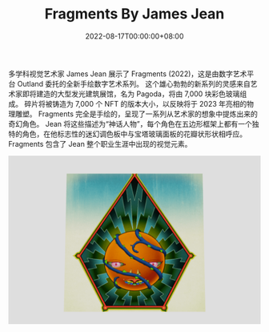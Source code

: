 ﻿---
title: "Fragments By James Jean"
description: "多学科视觉艺术家 James Jean 展示全新手绘数字艺术作品系列 Fragments (2022)"
date: 2022-08-17T00:00:00+08:00
lastmod: 2022-08-17T00:00:00+08:00
draft: false
authors: ["boogArno"]
featuredImage: "fragments-by-james-jean.png"
tags: ["Collectibles","Fragments By James Jean"]
categories: ["nfts"]
nfts: ["Collectibles"]
blockchain: "ETH"
website: "https://dappradar.com/"
twitter: "https://twitter.com/outland_art"
discord: "https://discord.com/invite/outland"
telegram: ""
github: ""
youtube: ""
twitch: ""
facebook: ""
instagram: ""
reddit: ""
medium: ""
steam: ""
gitbook: ""
googleplay: ""
appstore: ""
status: "Live"
weight: 
lightgallery: true
toc: true
pinned: false
recommend: false
recommend1: false
---
多学科视觉艺术家 James Jean 展示了 Fragments (2022)，这是由数字艺术平台 Outland 委托的全新手绘数字艺术系列。 这个雄心勃勃的新系列的灵感来自艺术家即将建造的大型发光建筑展馆，名为 Pagoda，将由 7,000 块彩色玻璃组成。 碎片将被铸造为 7,000 个 NFT 的版本大小，以反映将于 2023 年亮相的物理雕塑。
Fragments 完全是手绘的，呈现了一系列从艺术家的想象中提炼出来的奇幻角色。 Jean 将这些描述为“神话人物”，每个角色在五边形框架上都有一个独特的角色，在他标志性的迷幻调色板中与宝塔玻璃面板的花瓣状形状相呼应。 Fragments 包含了 Jean 整个职业生涯中出现的视觉元素。

![fragmentsbyjamesjean-dapp-collectibles-ethereum-image1_3ad073f674ec90d5f16f1a364086f762](fragmentsbyjamesjean-dapp-collectibles-ethereum-image1_3ad073f674ec90d5f16f1a364086f762.png)
